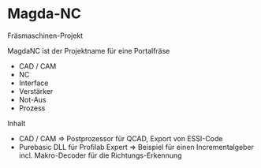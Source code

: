 # Magda-NC
Fräsmaschinen-Projekt


MagdaNC ist der Projektname für eine Portalfräse

- CAD / CAM
- NC
- Interface
- Verstärker
- Not-Aus
- Prozess


Inhalt
- CAD / CAM => Postprozessor für QCAD, Export von ESSI-Code
- Purebasic DLL für Profilab Expert => Beispiel für einen Incrementalgeber incl. Makro-Decoder für die Richtungs-Erkennung

